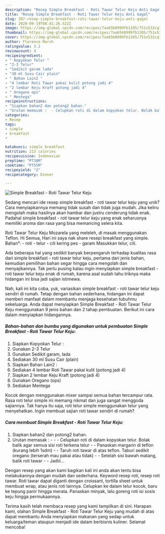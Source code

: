 ```yaml
---
description: "Resep Simple Breakfast - Roti Tawar Telur Keju Anti Gagal"
title: "Resep Simple Breakfast - Roti Tawar Telur Keju Anti Gagal"
slug: 387-resep-simple-breakfast-roti-tawar-telur-keju-anti-gagal
date: 2020-09-19T08:41:26.522Z
image: https://img-global.cpcdn.com/recipes/7aa6568999fb1205/751x532cq70/simple-breakfast-roti-tawar-telur-keju-foto-resep-utama.jpg
thumbnail: https://img-global.cpcdn.com/recipes/7aa6568999fb1205/751x532cq70/simple-breakfast-roti-tawar-telur-keju-foto-resep-utama.jpg
cover: https://img-global.cpcdn.com/recipes/7aa6568999fb1205/751x532cq70/simple-breakfast-roti-tawar-telur-keju-foto-resep-utama.jpg
author: Florence Marsh
ratingvalue: 3.1
reviewcount: 4
recipeingredient:
- " Kopyokan Telur "
- "2-3 Telur"
- "Sedikit garam lada"
- "30 ml Susu Cair plain"
- " Bahan Lain2 "
- "4 lembar Roti Tawar pakai kulit potong jadi 4"
- "2 lembar Keju Kraft potong jadi 4"
- " Oregano ops"
- " Mentega"
recipeinstructions:
- "Siapkan bahan2 dan potong2 bahan."
- "Urutan memasak :  - Celupkan roti di dalam kopyokan telur. Bolak balik agar semua sisi roti terkena telur - Panaskan margarin di teflon (kurang lebih 1sdm) - Taruh roti tawar di atas teflon. Taburi sedikit oregano (terserah mau pakai atau tidak) - Setelah sisi bawah matang, balik roti tawar  Jadiii..."
categories:
- Resep
tags:
- simple
- breakfast
- 

katakunci: simple breakfast  
nutrition: 213 calories
recipecuisine: Indonesian
preptime: "PT38M"
cooktime: "PT55M"
recipeyield: "2"
recipecategory: Dinner

---
```



![Simple Breakfast - Roti Tawar Telur Keju](https://img-global.cpcdn.com/recipes/7aa6568999fb1205/751x532cq70/simple-breakfast-roti-tawar-telur-keju-foto-resep-utama.jpg)

Sedang mencari ide resep simple breakfast - roti tawar telur keju yang unik? Cara menyiapkannya memang tidak susah dan tidak juga mudah. Jika keliru mengolah maka hasilnya akan hambar dan justru cenderung tidak enak. Padahal simple breakfast - roti tawar telur keju yang enak seharusnya memiliki aroma dan rasa yang bisa memancing selera kita.

Roti Tawar Telur Keju Mozarela yang meleleh, di masak menggunakan Teflon. Hi Semua, Hari ini saya nak share resepi breakfast yang simple. Bahan²: - roti - telur - cili kering pes - garam Masukkan telur, cili.

Ada beberapa hal yang sedikit banyak berpengaruh terhadap kualitas rasa dari simple breakfast - roti tawar telur keju, pertama dari jenis bahan, kemudian pemilihan bahan segar hingga cara mengolah dan menyajikannya. Tak perlu pusing kalau ingin menyiapkan simple breakfast - roti tawar telur keju enak di rumah, karena asal sudah tahu triknya maka hidangan ini bisa jadi sajian istimewa.


Nah, kali ini kita coba, yuk, variasikan simple breakfast - roti tawar telur keju sendiri di rumah. Tetap dengan bahan sederhana, hidangan ini dapat memberi manfaat dalam membantu menjaga kesehatan tubuhmu sekeluarga. Anda dapat menyiapkan Simple Breakfast - Roti Tawar Telur Keju menggunakan 9 jenis bahan dan 2 tahap pembuatan. Berikut ini cara dalam menyiapkan hidangannya.

<!--inarticleads1-->

##### Bahan-bahan dan bumbu yang digunakan untuk pembuatan Simple Breakfast - Roti Tawar Telur Keju:

1. Siapkan  Kopyokan Telur :
1. Gunakan 2-3 Telur
1. Gunakan Sedikit garam, lada
1. Sediakan 30 ml Susu Cair (plain)
1. Siapkan  Bahan Lain2 :
1. Sediakan 4 lembar Roti Tawar pakai kulit (potong jadi 4)
1. Siapkan 2 lembar Keju Kraft (potong jadi 4)
1. Gunakan  Oregano (ops)
1. Sediakan  Mentega


Kocok dengan menggunakan mixer sampai semua bahan tercampur rata. Rasa roti telur simple ini memang nikmat dan juga sangat menggoda sajiannya. Tak hanya itu saja, roti telur simple menggunakan telur yang menyehatkan. Ingin membuat sajian roti tawar sendiri di rumah? 

<!--inarticleads2-->

##### Cara membuat Simple Breakfast - Roti Tawar Telur Keju:

1. Siapkan bahan2 dan potong2 bahan.
1. Urutan memasak : -  - - Celupkan roti di dalam kopyokan telur. Bolak balik agar semua sisi roti terkena telur - - Panaskan margarin di teflon (kurang lebih 1sdm) - - Taruh roti tawar di atas teflon. Taburi sedikit oregano (terserah mau pakai atau tidak) - - Setelah sisi bawah matang, balik roti tawar -  - Jadiii...


Dengan resep yang akan kami bagikan kali ini anda akan tentu bisa melakukannya dengan mudah dan sederhana. Keyword resep roti, resep roti tawar. Roti tawar dapat diganti dengan croissant, tortilla sheet untuk membuat wrap, atau jenis roti lainnya. Celupkan ke dalam telur kocok, baru ke tepung panir hingga merata. Panaskan minyak, lalu goreng roti isi sosis keju hingga permukaannya. 

Terima kasih telah membaca resep yang kami tampilkan di sini. Harapan kami, olahan Simple Breakfast - Roti Tawar Telur Keju yang mudah di atas dapat membantu Anda menyiapkan makanan yang sedap untuk keluarga/teman ataupun menjadi ide dalam berbisnis kuliner. Selamat mencoba!
